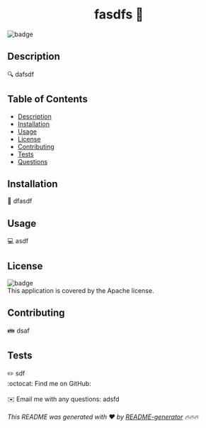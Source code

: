 
<h1 align="center">fasdfs 👋</h1>

![badge](https://img.shields.io/badge/license-Apache-brightgreen)<br />
## Description
🔍 dafsdf
## Table of Contents
- [Description](#description)
- [Installation](#installation)
- [Usage](#usage)
- [License](#license)
- [Contributing](#contributing)
- [Tests](#tests)
- [Questions](#questions)
## Installation
💾 dfasdf
## Usage
💻 asdf
## License
![badge](https://img.shields.io/badge/license-Apache-brightgreen)
<br />
This application is covered by the Apache license. 
## Contributing
👪 dsaf
## Tests
✏️ sdf
<br />
:octocat: Find me on GitHub: [](https://github.com/)<br />
<br />
✉️ Email me with any questions: adsfd<br /><br />
_This README was generated with ❤️ by [README-generator](https://github.com/jpd61/README-generator) 🔥🔥🔥_
  